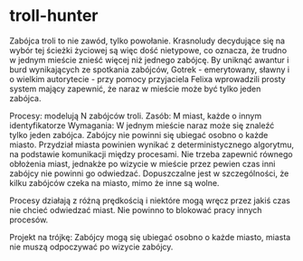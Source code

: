 # troll-hunter

Zabójca troli to nie zawód, tylko powołanie. Krasnoludy decydujące się na wybór tej ścieżki życiowej są więc dość nietypowe, co oznacza, że trudno w jednym
mieście znieść więcej niż jednego zabójcę. By uniknąć awantur i burd wynikających ze spotkania zabójców, Gotrek - emerytowany, sławny i o wielkim autorytecie - przy pomocy przyjaciela Felixa wprowadzili prosty system mający zapewnić, że naraz w mieście może być tylko jeden zabójca.

Procesy: modelują N zabójców troli. 
Zasób: M miast, każde o innym identyfikatorze
Wymagania: W jednym mieście naraz może się znaleźć tylko jeden zabójca. Zabójcy nie powinni się ubiegać osobno o każde miasto. Przydział miasta powinien wynikać z deterministycznego algorytmu, na podstawie komunikacji między procesami. Nie trzeba zapewnić równego obłożenia miast, jednakże po wizycie w mieście przez pewien czas inni zabójcy nie powinni go odwiedzać. Dopuszczalne jest w szczególności, że kilku zabójców czeka na miasto, mimo że inne są wolne.

Procesy działają z różną prędkością i niektóre mogą wręcz przez jakiś czas nie chcieć odwiedzać miast. Nie powinno to blokować pracy innych procesów.

Projekt na trójkę: Zabójcy mogą się ubiegać osobno o każde miasto, miasta nie muszą odpoczywać po wizycie zabójcy.
